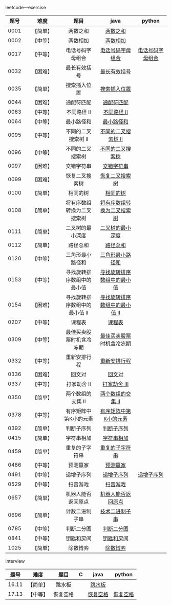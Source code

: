 leetcode—exercise

| 题号 | <span style="display:inline-block;width:100px">难度</span> |             题目              |                             java                             |                            python                            |
| :--: | :--------------------------------------------------------: | :---------------------------: | :----------------------------------------------------------: | :----------------------------------------------------------: |
| 0001 |                          【简单】                          |           两数之和            | [两数之和](https://github.com/lzx4627/Leetcode_Exercise/blob/master/src/main/java/com/cicisp/exercise/leetcode_1.java) |                                                              |
| 0002 |                          【中等】                          |           两数相加            | [两数相加](https://github.com/lzx4627/Leetcode_Exercise/blob/master/src/main/java/com/cicisp/exercise/leetcode_2.java) |                                                              |
| 0017 |                          【中等】                          |       电话号码字母组合        | [电话号码字母组合](https://github.com/lzx4627/Leetcode_Exercise/blob/master/src/main/java/com/cicisp/exercise/leetcode_17.java) | [电话号码字母组合](https://github.com/lzx4627/Leetcode_Exercise/blob/master/src/main/java/com/cicisp/exercise/leetcode_17.py) |
| 0032 |                          【困难】                          |         最长有效括号          | [最长有效括号](https://github.com/lzx4627/Leetcode_Exercise/blob/master/src/main/java/com/cicisp/exercise/leetcode_32.java) |                                                              |
| 0035 |                          【简单】                          |         搜索插入位置          | [搜索插入位置](https://github.com/lzx4627/Leetcode_Exercise/blob/master/src/main/java/com/cicisp/exercise/leetcode_35.java) |                                                              |
| 0044 |                          【困难】                          |          通配符匹配           | [通配符匹配](https://github.com/lzx4627/Leetcode_Exercise/blob/master/src/main/java/com/cicisp/exercise/leetcode_44.java) |                                                              |
| 0063 |                          【中等】                          |          不同路径 II          | [不同路径 II](https://github.com/lzx4627/Leetcode_Exercise/blob/master/src/main/java/com/cicisp/exercise/leetcode_63.java) |                                                              |
| 0064 |                          【中等】                          |          最小路径和           | [最小路径和](https://github.com/lzx4627/Leetcode_Exercise/blob/master/src/main/java/com/cicisp/exercise/leetcode_64.java) |                                                              |
| 0095 |                          【中等】                          |      不同的二叉搜索树 II      | [不同的二叉搜索树 II](https://github.com/lzx4627/Leetcode_Exercise/blob/master/src/main/java/com/cicisp/exercise/leetcode_95.java) |                                                              |
| 0096 |                          【中等】                          |       不同的二叉搜索树        | [不同的二叉搜索树](https://github.com/lzx4627/Leetcode_Exercise/blob/master/src/main/java/com/cicisp/exercise/leetcode_96.java) |                                                              |
| 0097 |                          【困难】                          |          交错字符串           | [交错字符串](https://github.com/lzx4627/Leetcode_Exercise/blob/master/src/main/java/com/cicisp/exercise/leetcode_97.java) |                                                              |
| 0099 |                          【困难】                          |        恢复二叉搜索树         | [恢复二叉搜索树](https://github.com/lzx4627/Leetcode_Exercise/blob/master/src/main/java/com/cicisp/exercise/leetcode_99.java) |                                                              |
| 0100 |                          【简单】                          |           相同的树            | [相同的树](https://github.com/lzx4627/Leetcode_Exercise/blob/master/src/main/java/com/cicisp/exercise/leetcode_100.java) |                                                              |
| 0108 |                          【简单】                          |  将有序数组转换为二叉搜索树   | [将有序数组转换为二叉搜索树](https://github.com/lzx4627/Leetcode_Exercise/blob/master/src/main/java/com/cicisp/exercise/leetcode_108.java) |                                                              |
| 0111 |                          【简单】                          |       二叉树的最小深度        | [二叉树的最小深度](https://github.com/lzx4627/Leetcode_Exercise/blob/master/src/main/java/com/cicisp/exercise/leetcode_111.java) |                                                              |
| 0112 |                          【简单】                          |           路径总和            | [路径总和](https://github.com/lzx4627/Leetcode_Exercise/blob/master/src/main/java/com/cicisp/exercise/leetcode_112.java) |                                                              |
| 0120 |                          【中等】                          |       三角形最小路径和        | [三角形最小路径和](https://github.com/lzx4627/Leetcode_Exercise/blob/master/src/main/java/com/cicisp/exercise/leetcode_120.java) |                                                              |
| 0153 |                          【中等】                          |  寻找旋转排序数组中的最小值   | [寻找旋转排序数组中的最小值](https://github.com/lzx4627/Leetcode_Exercise/blob/master/src/main/java/com/cicisp/exercise/leetcode_153.java) |                                                              |
| 0154 |                          【困难】                          | 寻找旋转排序数组中的最小值 II | [寻找旋转排序数组中的最小值 II](https://github.com/lzx4627/Leetcode_Exercise/blob/master/src/main/java/com/cicisp/exercise/leetcode_154.java) |                                                              |
| 0207 |                          【中等】                          |            课程表             | [课程表](https://github.com/lzx4627/Leetcode_Exercise/blob/master/src/main/java/com/cicisp/exercise/leetcode_207.java) |                                                              |
| 0309 |                          【中等】                          |   最佳买卖股票时机含冷冻期    | [最佳买卖股票时机含冷冻期](https://github.com/lzx4627/Leetcode_Exercise/blob/master/src/main/java/com/cicisp/exercise/leetcode_309.java) |                                                              |
| 0332 |                          【中等】                          |         重新安排行程          | [重新安排行程](https://github.com/lzx4627/Leetcode_Exercise/blob/master/src/main/java/com/cicisp/exercise/leetcode_332.java) |                                                              |
| 0336 |                          【困难】                          |            回文对             | [回文对](https://github.com/lzx4627/Leetcode_Exercise/blob/master/src/main/java/com/cicisp/exercise/leetcode_336.java) |                                                              |
| 0337 |                          【中等】                          |          打家劫舍 II          | [打家劫舍 III](https://github.com/lzx4627/Leetcode_Exercise/blob/master/src/main/java/com/cicisp/exercise/leetcode_337.java) |                                                              |
| 0350 |                          【简单】                          |       两个数组的交集 II       | [两个数组的交集 II](https://github.com/lzx4627/Leetcode_Exercise/blob/master/src/main/java/com/cicisp/exercise/leetcode_350.java) |                                                              |
| 0378 |                          【中等】                          |     有序矩阵中第K小的元素     | [有序矩阵中第K小的元素](https://github.com/lzx4627/Leetcode_Exercise/blob/master/src/main/java/com/cicisp/exercise/leetcode_378.java) |                                                              |
| 0392 |                          【简单】                          |          判断子序列           | [判断子序列](https://github.com/lzx4627/Leetcode_Exercise/blob/master/src/main/java/com/cicisp/exercise/leetcode_392.java) |                                                              |
| 0415 |                          【简单】                          |          字符串相加           | [字符串相加](https://github.com/lzx4627/Leetcode_Exercise/blob/master/src/main/java/com/cicisp/exercise/leetcode_415.java) |                                                              |
| 0459 |                          【简单】                          |        重复的子字符串         | [重复的子字符串](https://github.com/lzx4627/Leetcode_Exercise/blob/master/src/main/java/com/cicisp/exercise/leetcode_459.java) |                                                              |
| 0486 |                          【中等】                          |           预测赢家            | [预测赢家](https://github.com/lzx4627/Leetcode_Exercise/blob/master/src/main/java/com/cicisp/exercise/leetcode_486.java) |                                                              |
| 0491 |                          【中等】                          |          递增子序列           | [递增子序列](https://github.com/lzx4627/Leetcode_Exercise/blob/master/src/main/java/com/cicisp/exercise/leetcode_491.java) | [递增子序列](https://github.com/lzx4627/Leetcode_Exercise/blob/master/src/main/java/com/cicisp/exercise/leetcode_491.py) |
| 0529 |                          【中等】                          |           扫雷游戏            | [扫雷游戏](https://github.com/lzx4627/Leetcode_Exercise/blob/master/src/main/java/com/cicisp/exercise/leetcode_529.java) |                                                              |
| 0657 |                          【简单】                          |      机器人能否返回原点       | [机器人能否返回原点](https://github.com/lzx4627/Leetcode_Exercise/blob/master/src/main/java/com/cicisp/exercise/leetcode_657.java) |                                                              |
| 0696 |                          【简单】                          |        计数二进制子串         | [技术二进制子串](https://github.com/lzx4627/Leetcode_Exercise/blob/master/src/main/java/com/cicisp/exercise/leetcode_696.java) |                                                              |
| 0785 |                          【中等】                          |          判断二分图           | [判断二分图](https://github.com/lzx4627/Leetcode_Exercise/blob/master/src/main/java/com/cicisp/exercise/leetcode_785.java) |                                                              |
| 0841 |                          【中等】                          |          钥匙和房间           | [钥匙和房间](https://github.com/lzx4627/Leetcode_Exercise/blob/master/src/main/java/com/cicisp/exercise/leetcode_841.java) |                                                              |
| 1025 |                          【简单】                          |           除数博弈            | [除数博弈](https://github.com/lzx4627/Leetcode_Exercise/blob/master/src/main/java/com/cicisp/exercise/leetcode_1025.java) |                                                              |



interview

| 题号  |   难度   |   题目   |  C   |                             java                             |                            python                            |
| :---: | :------: | :------: | :--: | :----------------------------------------------------------: | :----------------------------------------------------------: |
| 16.11 | 【简单】 |  跳水板  |      | [跳水板](https://github.com/lzx4627/Leetcode_Exercise/blob/master/src/main/java/com/cicisp/interview/interview_16_11.java) |                                                              |
| 17.13 | 【中等】 | 恢复空格 |      | [恢复空格](https://github.com/lzx4627/Leetcode_Exercise/blob/master/src/main/java/com/cicisp/interview/interview_17_13.java) | [恢复空格](https://github.com/lzx4627/Leetcode_Exercise/blob/master/src/main/java/com/cicisp/interview/interview_17_13.py) |

